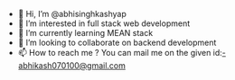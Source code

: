 - 👋 Hi, I’m @abhisinghkashyap
- 👀 I’m interested in full stack web development
- 🌱 I’m currently learning MEAN stack
- 💞️ I’m looking to collaborate on backend development
- 📫 How to reach me ?
   You can mail me on the given id:-abhikash070100@gmail.com

<!---
abhisinghkashyap/abhisinghkashyap is a ✨ special ✨ repository because its `README.md` (this file) appears on your GitHub profile.
You can click the Preview link to take a look at your changes.
--->
